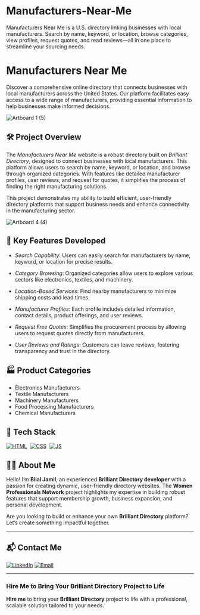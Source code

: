 # Manufacturers-Near-Me
Manufacturers Near Me is a U.S. directory linking businesses with local manufacturers. Search by name, keyword, or location, browse categories, view profiles, request quotes, and read reviews—all in one place to streamline your sourcing needs.
# Manufacturers Near Me
Discover a comprehensive online directory that connects businesses with local manufacturers across the United States. Our platform facilitates easy access to a wide range of manufacturers, providing essential information to help businesses make informed decisions.

![Artboard 1 (5)](https://github.com/user-attachments/assets/2eb19d9b-821e-47af-99ba-963f7d76f150)

## 🛠 Project Overview

The *Manufacturers Near Me* website is a robust directory built on *Brilliant Directory*, designed to connect businesses with local manufacturers. This platform allows users to search by name, keyword, or location, and browse through organized categories. With features like detailed manufacturer profiles, user reviews, and request for quotes, it simplifies the process of finding the right manufacturing solutions.

This project demonstrates my ability to build efficient, user-friendly directory platforms that support business needs and enhance connectivity in the manufacturing sector.

![Artboard 4 (4)](https://github.com/user-attachments/assets/10c78ba6-a416-4787-8192-962a83c91e19)

## 🚀 Key Features Developed

- *Search Capability*: Users can easily search for manufacturers by name, keyword, or location for precise results.

- *Category Browsing*: Organized categories allow users to explore various sectors like electronics, textiles, and machinery.

- *Location-Based Services*: Find nearby manufacturers to minimize shipping costs and lead times.

- *Manufacturer Profiles*: Each profile includes detailed information, contact details, product offerings, and user reviews.

- *Request Free Quotes*: Simplifies the procurement process by allowing users to request quotes directly from manufacturers.

- *User Reviews and Ratings*: Customers can leave reviews, fostering transparency and trust in the directory.

## 🏭 Product Categories

- Electronics Manufacturers
- Textile Manufacturers
- Machinery Manufacturers
- Food Processing Manufacturers
- Chemical Manufacturers
## 📌 Tech Stack
[![HTML](https://img.shields.io/badge/html5%20-%23E34F26.svg?&style=for-the-badge&logo=html5&logoColor=white)](https://github.com/yourusername/Baby-Support-Services/search?l=html)&nbsp;
[![CSS](https://img.shields.io/badge/css3%20-%231572B6.svg?&style=for-the-badge&logo=css3&logoColor=white)](https://github.com/yourusername/Baby-Support-Services/search?l=css)&nbsp;
[![JS](https://img.shields.io/badge/javascript%20-%23323330.svg?&style=for-the-badge&logo=javascript&logoColor=%23F7DF1E)](https://github.com/yourusername/Baby-Support-Services/search?l=javascript)


## 👨‍💻 About Me

Hello! I’m **Bilal Jamil**, an experienced **Brilliant Directory developer** with a passion for creating dynamic, user-friendly directory websites. The **Women Professionals Network** project highlights my expertise in building robust features that support membership growth, business expansion, and personal development.

Are you looking to build or enhance your own **Brilliant Directory** platform? Let’s create something impactful together.

---

## 📬 Contact Me

[![LinkedIn](https://img.shields.io/badge/LinkedIn-Connect-blue?style=for-the-badge&logo=linkedin)](https://www.linkedin.com/in/sajid-jameel-721256178/)
[![Email](https://img.shields.io/badge/Email-Contact%20Me-orange?style=for-the-badge&logo=gmail)](mailto:sajidjamil.met@gmail.com)

---



### **Hire Me to Bring Your Brilliant Directory Project to Life**

**Hire me** to bring your **Brilliant Directory** project to life with a professional, scalable solution tailored to your needs.
